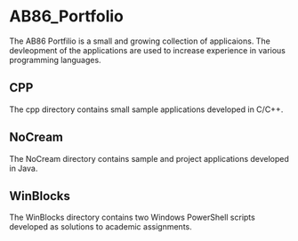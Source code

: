 AB86_Portfolio
==============
The AB86 Portfilio is a small and growing collection of applicaions. 
The devleopment of the applications are used to increase experience in 
various programming languages. 

CPP
---
The cpp directory contains small sample applications developed in C/C++. 

NoCream
-------
The NoCream directory contains sample and project applications developed in Java.

WinBlocks
----------
The WinBlocks directory contains two Windows PowerShell scripts developed as solutions to academic assignments. 
